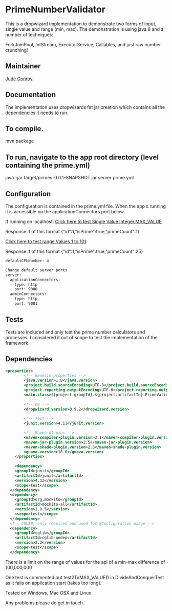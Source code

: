 # PrimeNumberValidator


  This is a dropwizard implementation to demonstrate two forms of input, single value and range (min, max). The demonstration is using java 8 and a number of techniques:

  ForkJoinPool,
  IntStream,
  ExecutorService,
  Callables,
  and just raw number crunching!

Maintainer
------------

  [Jude Conroy](https://github.com/Jude-Conroy)


Documentation
------------

  The implementation uses dropwizards fat jar creation which contains all the dependencies it needs to run.


To compile.
-----------

  mvn package


To run, navigate to the app root directory (level containing the prime.yml)
-----------
  
  java -jar target/primes-0.0.1-SNAPSHOT.jar server prime.yml


Configuration
-------------

  The configuration is contained in the prime.yml file. When the app s running it is accessible on the applicationConnectors port below.

  If running on localhost:
  [Click here to test Single Value Integer.MAX_VALUE](http://localhost:9000/IsPrime?start=21474837)

  Response if of this format
  {"id":1,"isPrime":true,"primeCount":1}

  [Click here to test range Values 1 to 101](http://localhost:9000/ArePrime?rangestart=1&rangeend=101)

  Response if of this format
  {"id":1,"isPrime":true,"primeCount":25}

```xml
defaultCPUNumber: 4

Change default server ports
server:
  applicationConnectors:
  - type: http
    port: 9000
  adminConnectors:
  - type: http
    port: 9001
```

Tests
---------

Tests are included and only test the prime number calculators and processes. I considered it out of scope to test the implementation of the framework.

Dependencies
---------

```xml
<properties>
		<!-- Generic properties -->
		<java.version>1.8</java.version>
		<project.build.sourceEncoding>UTF-8</project.build.sourceEncoding>
		<project.reporting.outputEncoding>UTF-8</project.reporting.outputEncoding>
		<main.class>${project.groupId}.${project.artifactId}.PrimeValidatorApplication</main.class>
		
		<!-- Dw -->
		<dropwizard.version>0.9.2</dropwizard.version>
		
		<!-- Test -->
		<junit.version>4.11</junit.version>

		<!-- Maven plugins -->
		<maven-compiler-plugin.version>3.1</maven-compiler-plugin.version>
		<maven-jar-plugin.version>2.5</maven-jar-plugin.version>
		<maven-shade-plugin.version>2.3</maven-shade-plugin.version>
		<guava.version>18.0</guava.version>
	</properties>
	
	<dependency>
    <groupId>junit</groupId>
    <artifactId>junit</artifactId>
    <version>4.12</version>
    <scope>test</scope>
  </dependency>
  <dependency>
    <groupId>org.mockito</groupId>
    <artifactId>mockito-all</artifactId>
    <version>1.9.5</version>
    <scope>test</scope>
  </dependency>
  <!-- CGLIB, only required and used for @Configuration usage -->
  <dependency>
    <groupId>cglib</groupId>
    <artifactId>cglib-nodep</artifactId>
    <version>2.2</version>
    <scope>test</scope>
  </dependency>
```

There is a limit on the range of values for the api of a min-max difference of 100,000,000

One test is commented out test2ToMAX_VALUE() in DivideAndConquerTest as it fails on application start (takes too long).

Tested on Windows, Mac OSX and Linux

Any problems please do get in touch.
